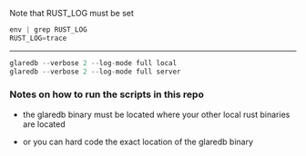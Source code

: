 
Note that RUST_LOG must be set

```rust
env | grep RUST_LOG
RUST_LOG=trace
```
---
```rust
glaredb --verbose 2 --log-mode full local
glaredb --verbose 2 --log-mode full server
```

### Notes on how to run the scripts in this repo

* the glaredb binary must be located where your other local rust binaries
are located

* or you can hard code the exact location of the glaredb binary
